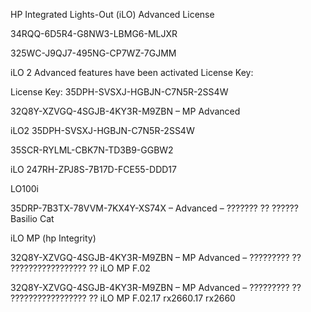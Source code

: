 HP Integrated Lights-Out (iLO) Advanced License

34RQQ-6D5R4-G8NW3-LBMG6-MLJXR

325WC-J9QJ7-495NG-CP7WZ-7GJMM

iLO 2 Advanced features have been activated License Key:

License Key: 35DPH-SVSXJ-HGBJN-C7N5R-2SS4W

32Q8Y-XZVGQ-4SGJB-4KY3R-M9ZBN – MP Advanced

iLO2
35DPH-SVSXJ-HGBJN-C7N5R-2SS4W

35SCR-RYLML-CBK7N-TD3B9-GGBW2

iLO
247RH-ZPJ8S-7B17D-FCE55-DDD17

LO100i

35DRP-7B3TX-78VVM-7KX4Y-XS74X – Advanced – ??????? ?? ?????? Basilio Cat

iLO MP (hp Integrity)

32Q8Y-XZVGQ-4SGJB-4KY3R-M9ZBN – MP Advanced – ????????? ?? ????????????????? ?? iLO MP F.02

32Q8Y-XZVGQ-4SGJB-4KY3R-M9ZBN – MP Advanced – ????????? ?? ????????????????? ?? iLO MP F.02.17 rx2660.17 rx2660


